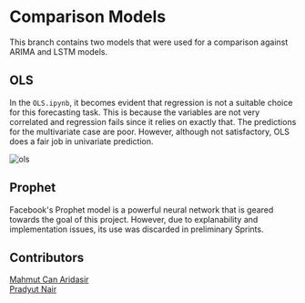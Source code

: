 # Comparison Models
This branch contains two models that were used for a comparison against ARIMA and LSTM models.

## OLS
In the `OLS.ipynb`, it becomes evident that regression is not a suitable choice for this forecasting task. This is because the variables are not very correlated and 
regression fails since it relies on exactly that. The predictions for the multivariate case are poor. However, although not satisfactory, OLS does a fair job in univariate prediction.

![ols](https://user-images.githubusercontent.com/83001928/161608460-d9fbc32b-9e86-4e34-aea9-85ddaf9bc3a9.png)

## Prophet
Facebook's Prophet model is a powerful neural network that is geared towards the goal of this project. However, due to explanability and implementation issues, its use was discarded in preliminary Sprints.



## Contributors
[Mahmut Can Aridasir](https://github.com/mahmutcan1) \
[Pradyut Nair](https://github.com/pradyutnair) 

